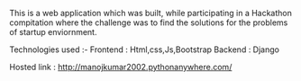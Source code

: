 This is a web application which was built, while participating in a Hackathon compitation
where the challenge was to find the solutions for the problems of startup enviornment.

Technologies used :- Frontend : Html,css,Js,Bootstrap
                     Backend  : Django
                     
Hosted link : http://manojkumar2002.pythonanywhere.com/
